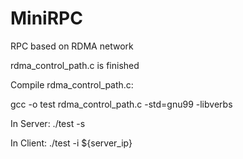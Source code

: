 # MiniRPC
RPC based on RDMA network

rdma_control_path.c is finished

Compile rdma_control_path.c:

gcc -o test rdma_control_path.c -std=gnu99 -libverbs

In Server:
./test -s

In Client:
./test -i ${server_ip}  
